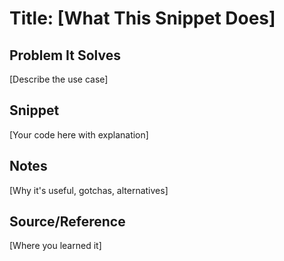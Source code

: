 # Title: [What This Snippet Does]

## Problem It Solves
[Describe the use case]

## Snippet
[Your code here with explanation]

## Notes
[Why it's useful, gotchas, alternatives]

## Source/Reference
[Where you learned it]